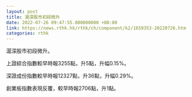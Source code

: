 ```yaml
---
layout: post
title: 滬深股市初段微升
date: 2022-07-26 09:47:55.000000000 +08:00
link: https://news.rthk.hk/rthk/ch/component/k2/1659353-20220726.htm
categories: rthk
---
```


滬深股市初段微升。

上證綜合指數較早時報3255點，升5點，升幅0.15%。

深證成份指數較早時報12327點，升36點，升幅0.29%。

創業板指數表現反覆，較早時報2706點，升1點。
